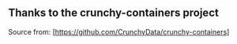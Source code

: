 ## Thanks to the crunchy-containers project

Source from: [https://github.com/CrunchyData/crunchy-containers]


